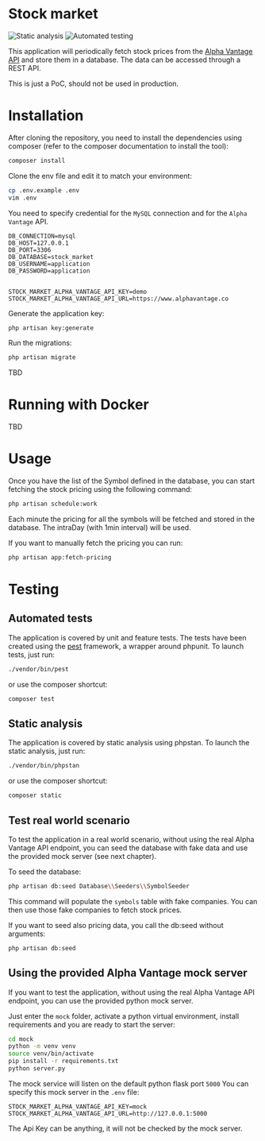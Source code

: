 # Stock market

![Static analysis](https://github.com/nahime0/stock-market/actions/workflows/static.yml/badge.svg)
![Automated testing](https://github.com/nahime0/stock-market/actions/workflows/tests.yml/badge.svg)

This application will periodically fetch stock prices from the [Alpha Vantage API](https://www.alphavantage.co/) and store them in a database. 
The data can be accessed through a REST API.

This is just a PoC, should not be used in production.

# Installation

After cloning the repository, you need to install the dependencies using composer
(refer to the composer documentation to install the tool):

```bash
composer install
```

Clone the env file and edit it to match your environment:

```bash
cp .env.example .env
vim .env
```

You need to specify credential for the `MySQL` connection and for the `Alpha Vantage` API.
```dotenv
DB_CONNECTION=mysql
DB_HOST=127.0.0.1
DB_PORT=3306
DB_DATABASE=stock_market
DB_USERNAME=application
DB_PASSWORD=application


STOCK_MARKET_ALPHA_VANTAGE_API_KEY=demo
STOCK_MARKET_ALPHA_VANTAGE_API_URL=https://www.alphavantage.co
```

Generate the application key:

```bash
php artisan key:generate
```

Run the migrations:

```bash
php artisan migrate
```

TBD

# Running with Docker

TBD

# Usage

Once you have the list of the Symbol defined in the database, 
you can start fetching the stock pricing using the following command:

```bash
php artisan schedule:work
```

Each minute the pricing for all the symbols will be fetched and stored in the database.
The intraDay (with 1min interval) will be used.

If you want to manually fetch the pricing you can run:

```bash
php artisan app:fetch-pricing
```

# Testing

## Automated tests

The application is covered by unit and feature tests.
The tests have been created using the [pest](https://pestphp.com/) framework, a wrapper around phpunit.
To launch tests, just run:

```bash
./vendor/bin/pest
```

or use the composer shortcut:

```bash
composer test
```

## Static analysis

The application is covered by static analysis using phpstan.
To launch the static analysis, just run:

```bash
./vendor/bin/phpstan
```

or use the composer shortcut:

```bash
composer static
```

## Test real world scenario

To test the application in a real world scenario, without using the real Alpha Vantage API endpoint,
you can seed the database with fake data and use the provided mock server (see next chapter).

To seed the database:

```bash
php artisan db:seed Database\\Seeders\\SymbolSeeder
```

This command will populate the `symbols` table with fake companies.
You can then use those fake companies to fetch stock prices.

If you want to seed also pricing data, you call the db:seed without arguments:

```bash
php artisan db:seed
```

## Using the provided Alpha Vantage mock server

If you want to test the application, without using the real Alpha Vantage API endpoint,
you can use the provided python mock server.

Just enter the `mock` folder, activate a python virtual environment, install requirements and
you are ready to start the server:

```bash
cd mock
python -m venv venv
source venv/bin/activate
pip install -r requirements.txt
python server.py
```

The mock service will listen on the default python flask port `5000`
You can specify this mock server in the `.env` file:

```dotenv
STOCK_MARKET_ALPHA_VANTAGE_API_KEY=mock
STOCK_MARKET_ALPHA_VANTAGE_API_URL=http://127.0.0.1:5000
```

The Api Key can be anything, it will not be checked by the mock server.
